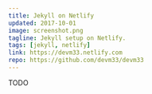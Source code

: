 ```yaml
---
title: Jekyll on Netlify
updated: 2017-10-01
image: screenshot.png
tagline: Jekyll setup on Netlify.
tags: [jekyll, netlify]
link: https://devm33.netlify.com
repo: https://github.com/devm33/devm33
---
```


TODO
